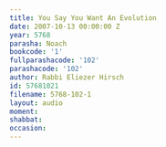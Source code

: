 ```yaml
---
title: You Say You Want An Evolution
date: 2007-10-13 00:00:00 Z
year: 5768
parasha: Noach
bookcode: '1'
fullparashacode: '102'
parashacode: '102'
author: Rabbi Eliezer Hirsch
id: 57681021
filename: 5768-102-1
layout: audio
moment: 
shabbat: 
occasion: 
---
```


